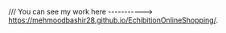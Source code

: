 
/// You can see my work here ----------->  https://mehmoodbashir28.github.io/EchibitionOnlineShopping/.
